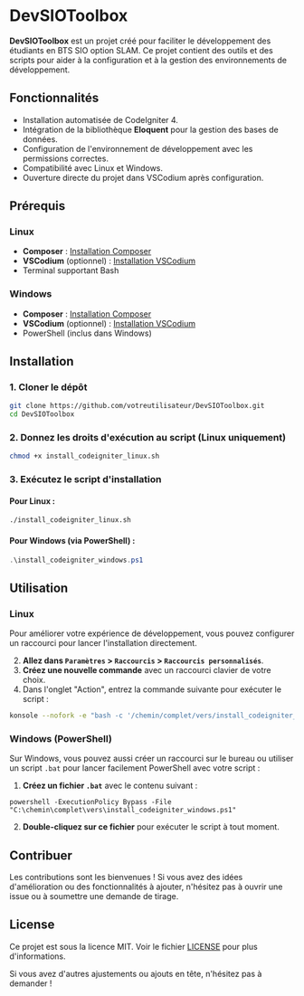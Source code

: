 # DevSIOToolbox

**DevSIOToolbox** est un projet créé pour faciliter le développement des étudiants en BTS SIO option SLAM. Ce projet contient des outils et des scripts pour aider à la configuration et à la gestion des environnements de développement.

## Fonctionnalités

- Installation automatisée de CodeIgniter 4.
- Intégration de la bibliothèque **Eloquent** pour la gestion des bases de données.
- Configuration de l'environnement de développement avec les permissions correctes.
- Compatibilité avec Linux et Windows.
- Ouverture directe du projet dans VSCodium après configuration.

## Prérequis

### Linux

- **Composer** : [Installation Composer](https://getcomposer.org/download/)
- **VSCodium** (optionnel) : [Installation VSCodium](https://vscodium.com)
- Terminal supportant Bash

### Windows

- **Composer** : [Installation Composer](https://getcomposer.org/download/)
- **VSCodium** (optionnel) : [Installation VSCodium](https://vscodium.com)
- PowerShell (inclus dans Windows)

## Installation

### 1. Cloner le dépôt

```bash
git clone https://github.com/votreutilisateur/DevSIOToolbox.git
cd DevSIOToolbox
```

### 2. Donnez les droits d'exécution au script (Linux uniquement)

```bash
chmod +x install_codeigniter_linux.sh
```

### 3. Exécutez le script d'installation

#### Pour Linux :

```bash
./install_codeigniter_linux.sh
```

#### Pour Windows (via PowerShell) :

```powershell
.\install_codeigniter_windows.ps1
```

## Utilisation

### Linux

Pour améliorer votre expérience de développement, vous pouvez configurer un raccourci pour lancer l'installation directement.

2. **Allez dans `Paramètres` > `Raccourcis` > `Raccourcis personnalisés`**.
3. **Créez une nouvelle commande** avec un raccourci clavier de votre choix.
4. Dans l'onglet "Action", entrez la commande suivante pour exécuter le script :

```bash
konsole --nofork -e "bash -c '/chemin/complet/vers/install_codeigniter_linux.sh; exec bash'"
```

### Windows (PowerShell)

Sur Windows, vous pouvez aussi créer un raccourci sur le bureau ou utiliser un script `.bat` pour lancer facilement PowerShell avec votre script :

1. **Créez un fichier `.bat`** avec le contenu suivant :

```batch
powershell -ExecutionPolicy Bypass -File "C:\chemin\complet\vers\install_codeigniter_windows.ps1"
```

2. **Double-cliquez sur ce fichier** pour exécuter le script à tout moment.

## Contribuer

Les contributions sont les bienvenues ! Si vous avez des idées d'amélioration ou des fonctionnalités à ajouter, n'hésitez pas à ouvrir une issue ou à soumettre une demande de tirage.

## License

Ce projet est sous la licence MIT. Voir le fichier [LICENSE](LICENSE.md) pour plus d'informations.

Si vous avez d'autres ajustements ou ajouts en tête, n'hésitez pas à demander !
